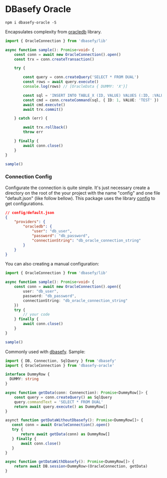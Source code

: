 # DBasefy Oracle

````
npm i dbasefy-oracle -S
````

Encapsulates complexity from [oracledb](https://github.com/oracle/node-oracledb/blob/master/doc/api.md) library.

```typescript
import { OracleConnection } from 'dbasefy/lib'

async function sample(): Promise<void> {
    const conn = await new OracleConnection().open()
    const trx = conn.createTransaction()

    try {

        const query = conn.createQuery('SELECT * FROM DUAL')
        const rows = await query.execute()
        console.log(rows) // [OracleData { DUMMY: 'X'}]

        const sql = 'INSERT INTO TABLE_X (ID, VALUE) VALUES (:ID, :VALUE)'
        const cmd = conn.createCommand(sql, { ID: 1, VALUE: 'TEST' })
        await cmd.execute()
        await trx.commit()

    } catch (err) {

        await trx.rollback()
        throw err

    } finally {
        await conn.close()
    }
}

sample()
```

### Connection Config

Configurate the connection is quite simple. It's just necessary create a directory on the root of the your project with the name "config" and one file "default.json" (like follow bellow). This package uses the library [config](https://www.npmjs.com/package/config) to get configurations.

```json
// config/default.json
{
    "providers": {
        "oracledb": {
            "user": "db_user",
            "password": "db_password",
            "connectionString": "db_oracle_connection_string"
        }
    }
}
```

You can also creating a manual configuration:

```typescript
import { OracleConnection } from 'dbasefy/lib'

async function sample(): Promise<void> {
    const conn = await new OracleConnection().open({
        user: "db_user",
        password: "db_password",
        connectionString: "db_oracle_connection_string"
    })
    try {
        // your code
    } finally {
        await conn.close()
    }
}

sample()
```

Commonly used with [dbasefy](https://www.npmjs.com/package/dbasefy). Sample:


```typescript
import { DB, Connection, SqlQuery } from 'dbasefy'
import { OracleConnection } from 'dbasefy-oracle'

interface DummyRow {
  DUMMY: string
}

async function getData(conn: Connenction): Promise<DummyRow[]> {
    const query = conn.createQuery() as SqlQuery
    query.commandText = 'SELECT * FROM DUAL'
    return await query.execute() as DummyRow[]
}

asynct function getDataWithoutDbasefy(): Promise<DummyRow[]> {
   const conn = await OracleConnection().open()
   try {
       return await getData(conn) as DummyRow[]
   } finally {
       await conn.close()
   }
}

async function getDataWithDbasefy(): Promise<DummyRow[]> {
    return await DB.session<DummyRow>(OracleConnection, getData)
}
```
